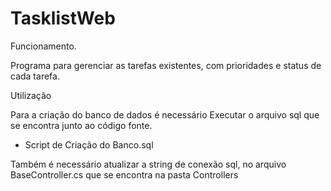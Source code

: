 # TasklistWeb


Funcionamento.

Programa para gerenciar as tarefas existentes, com prioridades e status de cada tarefa.


Utilização

Para a criação do banco de dados é necessário Executar o arquivo sql que se encontra junto ao código fonte.
 * Script de Criação do Banco.sql 
 
 Também é necessário atualizar a string de conexão sql, no arquivo BaseController.cs que se encontra na pasta Controllers
